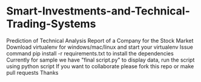 # Smart-Investments-and-Technical-Trading-Systems
Prediction of Technical Analysis Report of a Company for the Stock Market 
Download virtualenv for windows/mac/linux and start your virtualenv
Issue command pip install -r requirements.txt to install the dependencies
Currently for sample we have "final script.py" to display data, run the script using python script
If you want to collaborate please fork this repo or make pull requests
Thanks
